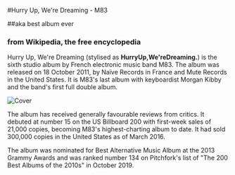 #Hurry Up, We're Dreaming - M83

##aka best album ever

### from Wikipedia, the free encyclopedia

Hurry Up, We're Dreaming (stylised as **HurryUp,We'reDreaming.**) is the sixth studio album by French electronic music band M83. The album was released on 18 October 2011, by Naïve Records in France and Mute Records in the United States. It is M83's last album with keyboardist Morgan Kibby and the band's first full double album.

![Cover](https://upload.wikimedia.org/wikipedia/en/4/46/M83-Hurry-Up-Were-Dreaming.jpg)

The album has received generally favourable reviews from critics. It debuted at number 15 on the US Billboard 200 with first-week sales of 21,000 copies, becoming M83's highest-charting album to date. It had sold 300,000 copies in the United States as of March 2016.

The album was nominated for Best Alternative Music Album at the 2013 Grammy Awards and was ranked number 134 on Pitchfork's list of "The 200 Best Albums of the 2010s" in October 2019.
